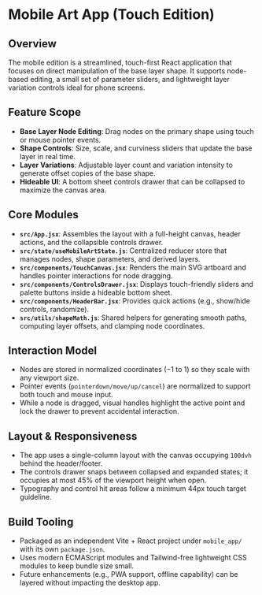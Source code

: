 # Mobile Art App (Touch Edition)

## Overview
The mobile edition is a streamlined, touch-first React application that focuses on direct manipulation of the base layer shape. It supports node-based editing, a small set of parameter sliders, and lightweight layer variation controls ideal for phone screens.

## Feature Scope
- **Base Layer Node Editing**: Drag nodes on the primary shape using touch or mouse pointer events.
- **Shape Controls**: Size, scale, and curviness sliders that update the base layer in real time.
- **Layer Variations**: Adjustable layer count and variation intensity to generate offset copies of the base shape.
- **Hideable UI**: A bottom sheet controls drawer that can be collapsed to maximize the canvas area.

## Core Modules
- **`src/App.jsx`**: Assembles the layout with a full-height canvas, header actions, and the collapsible controls drawer.
- **`src/state/useMobileArtState.js`**: Centralized reducer store that manages nodes, shape parameters, and derived layers.
- **`src/components/TouchCanvas.jsx`**: Renders the main SVG artboard and handles pointer interactions for node dragging.
- **`src/components/ControlsDrawer.jsx`**: Displays touch-friendly sliders and palette buttons inside a hideable bottom sheet.
- **`src/components/HeaderBar.jsx`**: Provides quick actions (e.g., show/hide controls, randomize).
- **`src/utils/shapeMath.js`**: Shared helpers for generating smooth paths, computing layer offsets, and clamping node coordinates.

## Interaction Model
- Nodes are stored in normalized coordinates (−1 to 1) so they scale with any viewport size.
- Pointer events (`pointerdown/move/up/cancel`) are normalized to support both touch and mouse input.
- While a node is dragged, visual handles highlight the active point and lock the drawer to prevent accidental interaction.

## Layout & Responsiveness
- The app uses a single-column layout with the canvas occupying `100dvh` behind the header/footer.
- The controls drawer snaps between collapsed and expanded states; it occupies at most 45% of the viewport height when open.
- Typography and control hit areas follow a minimum 44px touch target guideline.

## Build Tooling
- Packaged as an independent Vite + React project under `mobile_app/` with its own `package.json`.
- Uses modern ECMAScript modules and Tailwind-free lightweight CSS modules to keep bundle size small.
- Future enhancements (e.g., PWA support, offline capability) can be layered without impacting the desktop app.
